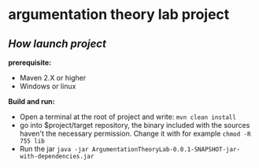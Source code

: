argumentation theory lab project
====================

*How launch project*
--------------------
**prerequisite:**<br>
<ul>
<li>Maven 2.X or higher</li>
<li>Windows or linux</li>
</ul>


**Build and run:**<br>
<ul>
<li>Open a terminal at the root of project and write: <code>mvn clean install</code></li>
<li>go into $project/target repository, the binary included with the sources haven't the necessary permission. Change it with for example <code>chmod -R 755 lib</code></li>
<li>Run the jar <code>java -jar ArgumentationTheoryLab-0.0.1-SNAPSHOT-jar-with-dependencies.jar</code> </li>
</ul>
